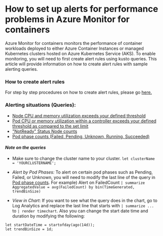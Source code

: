 # How to set up alerts for performance problems in Azure Monitor for containers

Azure Monitor for containers monitors the performance of container workloads deployed to either Azure Container Instances or managed Kubernetes clusters hosted on Azure Kubernetes Service (AKS). To enable monitoring, you will need to first create alert rules using kusto queries. This article will provide information on how to create alert rules with sample alerting queries.

### How to create alert rules
For step by step procedures on how to create alert rules, please go [here.](https://docs.microsoft.com/en-us/azure/azure-monitor/insights/container-insights-alerts#create-alert-rule)

### Alerting situations (Queries):
- [Node CPU and memory utilization exceeds your defined threshold](https://docs.microsoft.com/en-us/azure/azure-monitor/insights/container-insights-alerts#resource-utilization-log-search-queries)
- [Pod CPU or memory utilization within a controller exceeds your defined threshold as compared to the set limit](https://docs.microsoft.com/en-us/azure/azure-monitor/insights/container-insights-alerts#resource-utilization-log-search-queries)
- ["NotReady" Status Node counts](NotReadyQuery.md)
- [Pod phase counts (Failed, Pending, Unknown, Running, Succeeded)](PendingPodCount.md)

#### *Note on the queries*
- Make sure to change the cluster name to your cluster.
```let clusterName = 'YOURCLUSTERNAME';```

- *Alert by Pod Phases:*  To alert on certain pod phases such as Pending, Failed, or Unknown, you will need to modify the last line of the query in [Pod phase counts](PendingPodCount.md).
 For example) Alert on FailedCount
```| summarize AggregatedValue = avg(FailedCount) by bin(TimeGenerated, trendBinSize) ```

- *View in Chart*: If you want to see what the query does in the chart, go to Log Analytics and replace the last line that starts with ```| summarize ...``` to ```| render timechart```. Also you can change the start date time and duration by modifying the following:
```
let startDateTime = startofday(ago(14d));
let trendBinSize = 1d;
```
